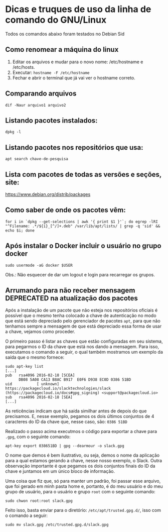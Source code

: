 # Dicas e truques de uso da linha de comando do GNU/Linux 

Todos os comandos abaixo foram testados no Debian Sid

## Como renomear a máquina do linux

1. Editar os arquivos e mudar para o novo nome: /etc/hostname e /etc/hosts.
2. Executar: `hostname -F /etc/hostname`
3. Fechar e abrir o terminal que já vai ver o hostname correto.

## Comparando arquivos

`dif -Naur arquivo1 arquivo2`

## Listando pacotes instalados:

`dpkg -l`

## Listando pacotes nos repositórios que usa:

`apt search chave-de-pesquisa`

## Lista com pacotes de todas as versões e seções, site:
https://www.debian.org/distrib/packages


## Como saber de onde os pacotes vêm:
```
for i in `dpkg --get-selections | awk '{ print $1 }'`; do egrep -lRI "^Filename: .*/${i}_[^/]+.deb" /var/lib/apt/lists/ | grep -q 'sid' && echo $i; done
```

## Após instalar o Docker incluir o usuário no grupo docker
```
sudo usermode -aG docker $USER
```
Obs.: Não esquecer de dar um logout e login para recarregar os grupos.


## Arrumando para não receber mensagem DEPRECATED na atualização dos pacotes
Após a instalação de um pacote que não esteja nos repositórios oficiais é possível que o mesmo tenha colocado a chave de autenticação no modo que está sendo depreciado pelo gerenciador de pacotes `apt`, para que não tenhamos sempre a mensagem de que está depreciado essa forma de usar a chave, vejamos como proceder.

O primeiro passo é listar as chaves que estão configuradas em seu sistema, para pegarmos o ID da chave que está nos dando a mensagem. Para isso, executamos o comando a seguir, o qual também mostramos um exemplo da saída que o mesmo fornece:

```
sudo apt-key list
[...]
pub   rsa4096 2016-02-18 [SCEA]
      DB08 5A08 CA13 B8AC B917  E0F6 D938 EC0D 0386 51BD
uid           [ unknown] https://packagecloud.io/slacktechnologies/slack (https://packagecloud.io/docs#gpg_signing) <support@packagecloud.io>
sub   rsa4096 2016-02-18 [SEA]
[...]
```

As reticências indicam que há saída similhar antes de depois do que precisamos. E, nesse exemplo, pegamos os dois últimos conjuntos de 4 caracteres do ID da chave que, nesse caso, são: `0386 51BD`

Realizado o passo acima executmos o código para exportar a chave para `.gpg`, com o seguinte comando:

```
apt-key export 038651BD | gpg --dearmour -o slack.gpg
```

O nome que demos é bem ilustrativo, ou seja, demos o nome da aplicação para a qual estamos gerando a chave, nesse nosso exemplo, o Slack. Outra observação importante é que pegamos os dois conjuntos finais do ID da chave e juntamos em um único bloco de informação.

Uma coisa que fiz que, só para manter um padrão, foi passar esse arquivo, que foi gerado em minh pasta home e, portanto, é do meu usuário e do meu grupo de usuário, para o usuário e grupo `root` com o seguinte comando:

```
sudo chwon root:root slack.gpg 
```

Feito isso, basta enviar para o diretório: `/etc/apt/trusted.gpg.d/`, isso com o comando a seguir:

```
sudo mv slack.gpg /etc/trusted.gpg.d/slack.gpg
```
